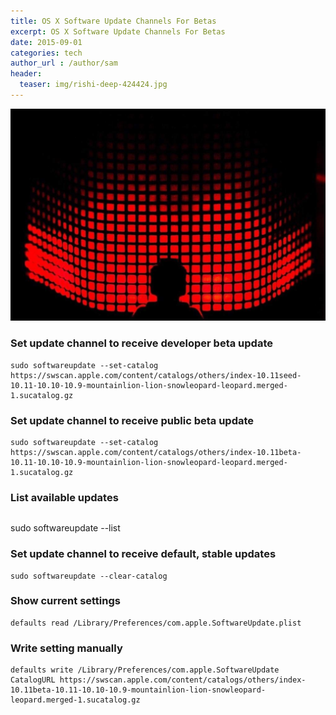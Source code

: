 ```yaml
---
title: OS X Software Update Channels For Betas
excerpt: OS X Software Update Channels For Betas
date: 2015-09-01
categories: tech
author_url : /author/sam
header:
  teaser: img/rishi-deep-424424.jpg
---
```


![](/img/rishi-deep-424424.jpg)

### Set update channel to receive developer beta update

```
sudo softwareupdate --set-catalog https://swscan.apple.com/content/catalogs/others/index-10.11seed-10.11-10.10-10.9-mountainlion-lion-snowleopard-leopard.merged-1.sucatalog.gz
```

### Set update channel to receive public beta update

```
sudo softwareupdate --set-catalog https://swscan.apple.com/content/catalogs/others/index-10.11beta-10.11-10.10-10.9-mountainlion-lion-snowleopard-leopard.merged-1.sucatalog.gz
```

### List available updates

```
```
sudo softwareupdate --list

### Set update channel to receive default, stable updates

```
sudo softwareupdate --clear-catalog
```

### Show current settings

```
defaults read /Library/Preferences/com.apple.SoftwareUpdate.plist
```

### Write setting manually

```
defaults write /Library/Preferences/com.apple.SoftwareUpdate CatalogURL https://swscan.apple.com/content/catalogs/others/index-10.11beta-10.11-10.10-10.9-mountainlion-lion-snowleopard-leopard.merged-1.sucatalog.gz
```
